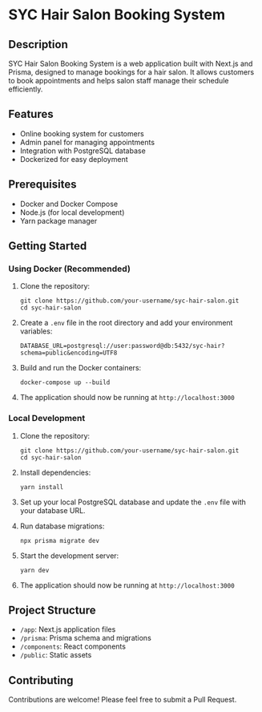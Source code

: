 # SYC Hair Salon Booking System

## Description
SYC Hair Salon Booking System is a web application built with Next.js and Prisma, designed to manage bookings for a hair salon. It allows customers to book appointments and helps salon staff manage their schedule efficiently.

## Features
- Online booking system for customers
- Admin panel for managing appointments
- Integration with PostgreSQL database
- Dockerized for easy deployment

## Prerequisites
- Docker and Docker Compose
- Node.js (for local development)
- Yarn package manager

## Getting Started

### Using Docker (Recommended)

1. Clone the repository:
   ```
   git clone https://github.com/your-username/syc-hair-salon.git
   cd syc-hair-salon
   ```

2. Create a `.env` file in the root directory and add your environment variables:
   ```
   DATABASE_URL=postgresql://user:password@db:5432/syc-hair?schema=public&encoding=UTF8
   ```

3. Build and run the Docker containers:
   ```
   docker-compose up --build
   ```

4. The application should now be running at `http://localhost:3000`

### Local Development

1. Clone the repository:
   ```
   git clone https://github.com/your-username/syc-hair-salon.git
   cd syc-hair-salon
   ```

2. Install dependencies:
   ```
   yarn install
   ```

3. Set up your local PostgreSQL database and update the `.env` file with your database URL.

4. Run database migrations:
   ```
   npx prisma migrate dev
   ```

5. Start the development server:
   ```
   yarn dev
   ```

6. The application should now be running at `http://localhost:3000`

## Project Structure
- `/app`: Next.js application files
- `/prisma`: Prisma schema and migrations
- `/components`: React components
- `/public`: Static assets

## Contributing
Contributions are welcome! Please feel free to submit a Pull Request.


